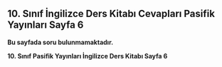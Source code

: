 ## 10. Sınıf İngilizce Ders Kitabı Cevapları Pasifik Yayınları Sayfa 6

**Bu sayfada soru bulunmamaktadır.**

**10. Sınıf Pasifik Yayınları İngilizce Ders Kitabı Sayfa 6**
